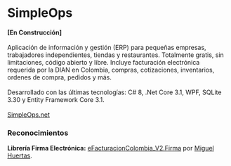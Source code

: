 # SimpleOps
<b>[En Construcción]</b>
<br/>
<br/>
Aplicación de información y gestión (ERP) para pequeñas empresas, trabajadores independientes, tiendas y restaurantes. Totalmente gratis, sin limitaciones, código abierto y libre. Incluye facturación electrónica requerida por la DIAN en Colombia, compras, cotizaciones, inventarios, ordenes de compra, pedidos y más. 
<br/>
<br/>
Desarrollado con las últimas tecnologías: C# 8, .Net Core 3.1, WPF, SQLite 3.30 y Entity Framework Core 3.1.
<br/>
<br/>
<a href="http://simpleops.net">SimpleOps.net<a>

<h3>Reconocimientos</h3>
<b>Librería Firma Electrónica:</b> <a href="https://github.com/miguelhuertas/eFacturacionColombia_V2.Firma">eFacturacionColombia_V2.Firma</a> por <a href="https://github.com/miguelhuertas">Miguel Huertas</a>.
